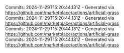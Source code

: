 Commits: 2024-11-29T15:20:44.131Z - Generated via https://github.com/marketplace/actions/artificial-grass
<br>
Commits: 2024-11-29T15:20:44.131Z - Generated via https://github.com/marketplace/actions/artificial-grass
<br>
Commits: 2024-11-29T15:20:44.131Z - Generated via https://github.com/marketplace/actions/artificial-grass
<br>
Commits: 2024-11-29T15:20:44.131Z - Generated via https://github.com/marketplace/actions/artificial-grass
<br>
